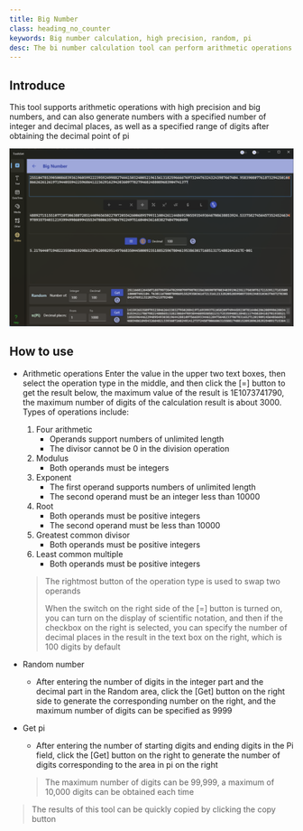 ```yaml
---
title: Big Number
class: heading_no_counter
keywords: Big number calculation, high precision, random, pi
desc: The bi number calculation tool can perform arithmetic operations with high precision and big numbers, as well as generate random numbers and obtain the specified number of decimal places of pi
---
```


## Introduce

This tool supports arithmetic operations with high precision and big numbers, and can also generate numbers with a specified number of integer and decimal places, as well as a specified range of digits after obtaining the decimal point of pi

![](../../assets/images/ToolsSet/TSNBigNumber.png)

## How to use

* Arithmetic operations
  Enter the value in the upper two text boxes, then select the operation type in the middle, and then click the [=] button to get the result below, the maximum value of the result is 1E1073741790, the maximum number of digits of the calculation result is about 3000. Types of operations include:
  1. Four arithmetic
     * Operands support numbers of unlimited length 
     * The divisor cannot be 0 in the division operation
  2. Modulus
     * Both operands must be integers 
  3. Exponent
     * The first operand supports numbers of unlimited length 
     * The second operand must be an integer less than 10000
  4. Root
     * Both operands must be positive integers 
     * The second operand must be less than 10000
  5. Greatest common divisor
     * Both operands must be positive integers 
  6. Least common multiple
     * Both operands must be positive integers 
  > The rightmost button of the operation type is used to swap two operands
  >
  > When the switch on the right side of the [=] button is turned on, you can turn on the display of scientific notation, and then if the checkbox on the right is selected, you can specify the number of decimal places in the result in the text box on the right, which is 100 digits by default

* Random number
  * After entering the number of digits in the integer part and the decimal part in the Random area, click the [Get] button on the right side to generate the corresponding number on the right, and the maximum number of digits can be specified as 9999
* Get pi
  * After entering the number of starting digits and ending digits in the Pi field, click the [Get] button on the right to generate the number of digits corresponding to the area in pi on the right
  > The maximum number of digits can be 99,999, a maximum of 10,000 digits can be obtained each time

> The results of this tool can be quickly copied by clicking the copy button